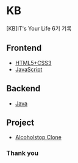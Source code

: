 # KB

[KB]IT's Your Life 6기 기록

## Frontend

- [HTML5+CSS3](./Frontend/HTML5+CSS3+JavaScript.md)
- [JavaScript](./Frontend/Vue.js.md)

## Backend

- [Java](./Backend/Java.md)

## Project

- [Alcoholstop Clone](https://github.com/JGStudy/Alcoholstop)

### Thank you
